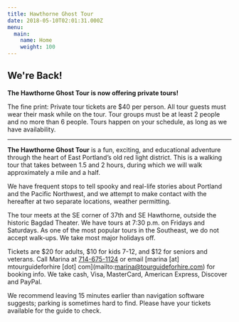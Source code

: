 ```yaml
---
title: Hawthorne Ghost Tour
date: 2018-05-10T02:01:31.000Z
menu:
  main:
    name: Home
    weight: 100
---
```

## We're Back!

**The Hawthorne Ghost Tour is now offering private tours!**

The fine print: Private tour tickets are $40 per person. All tour guests must wear their mask while on the tour. Tour groups must be at least 2 people and no more than 6 people. Tours happen on your schedule, as long as we have availability.

---

**The Hawthorne Ghost Tour** is a fun, exciting, and educational adventure through the heart of East Portland’s old red light district. This is a walking tour that takes between 1.5 and 2 hours, during which we will walk approximately a mile and a half. 

We have frequent stops to tell spooky and real-life stories about Portland and the Pacific Northwest, and we attempt to make contact with the hereafter at two separate locations, weather permitting.

The tour meets at the SE corner of 37th and SE Hawthorne, outside the historic Bagdad Theater. We have tours at 7:30 p.m. on Fridays and Saturdays. As one of the most popular tours in the Southeast, we do not accept walk-ups. We take most major holidays off. 

Tickets are $20 for adults, $10 for kids 7-12, and $12 for seniors and veterans. Call Marina at [714-675-1124](tel:714-675-1124) or email [marina \[at] mtourguideforhire \[dot] com](mailto:marina@tourguideforhire.com) for booking info. We take cash, Visa, MasterCard, American Express, Discover and PayPal.

We recommend leaving 15 minutes earlier than navigation software suggests; parking is sometimes hard to find. Please have your tickets available for the guide to check.

